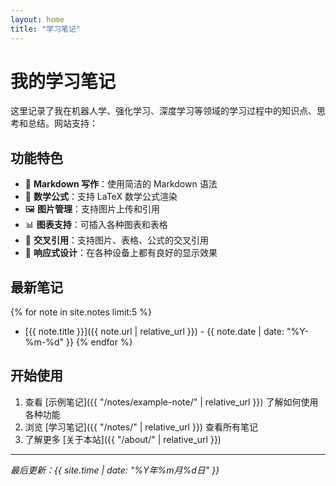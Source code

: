 ```yaml
---
layout: home
title: "学习笔记"
---
```


# 我的学习笔记

这里记录了我在机器人学、强化学习、深度学习等领域的学习过程中的知识点、思考和总结。网站支持：

## 功能特色

- 📝 **Markdown 写作**：使用简洁的 Markdown 语法
- 🔢 **数学公式**：支持 LaTeX 数学公式渲染
- 🖼️ **图片管理**：支持图片上传和引用
- 📊 **图表支持**：可插入各种图表和表格
- 🔗 **交叉引用**：支持图片、表格、公式的交叉引用
- 📱 **响应式设计**：在各种设备上都有良好的显示效果

## 最新笔记

{% for note in site.notes limit:5 %}
- [{{ note.title }}]({{ note.url | relative_url }}) - {{ note.date | date: "%Y-%m-%d" }}
{% endfor %}

## 开始使用

1. 查看 [示例笔记]({{ "/notes/example-note/" | relative_url }}) 了解如何使用各种功能
2. 浏览 [学习笔记]({{ "/notes/" | relative_url }}) 查看所有笔记
3. 了解更多 [关于本站]({{ "/about/" | relative_url }})

---

*最后更新：{{ site.time | date: "%Y年%m月%d日" }}* 